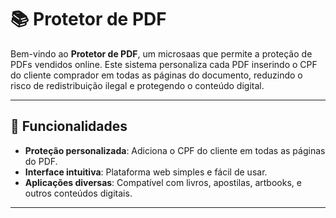 # 📚 Protetor de PDF

Bem-vindo ao **Protetor de PDF**, um microsaas que permite a proteção de PDFs vendidos online. Este sistema personaliza cada PDF inserindo o CPF do cliente comprador em todas as páginas do documento, reduzindo o risco de redistribuição ilegal e protegendo o conteúdo digital.

---

## 🚀 Funcionalidades

- **Proteção personalizada**: Adiciona o CPF do cliente em todas as páginas do PDF.
- **Interface intuitiva**: Plataforma web simples e fácil de usar.
- **Aplicações diversas**: Compatível com livros, apostilas, artbooks, e outros conteúdos digitais.

---
